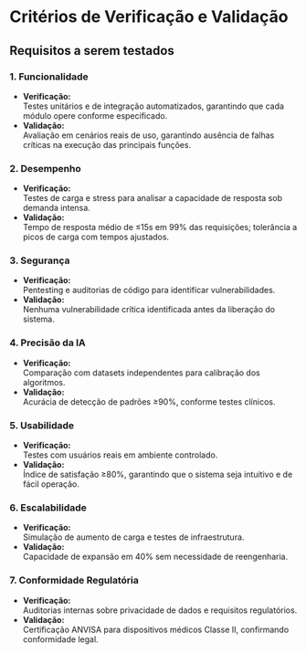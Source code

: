 # Critérios de Verificação e Validação

## Requisitos a serem testados

### 1. Funcionalidade
- **Verificação:**  
  Testes unitários e de integração automatizados, garantindo que cada módulo opere conforme especificado.
- **Validação:**  
  Avaliação em cenários reais de uso, garantindo ausência de falhas críticas na execução das principais funções.

### 2. Desempenho
- **Verificação:**  
  Testes de carga e stress para analisar a capacidade de resposta sob demanda intensa.
- **Validação:**  
  Tempo de resposta médio de ≤15s em 99% das requisições; tolerância a picos de carga com tempos ajustados.

### 3. Segurança
- **Verificação:**  
  Pentesting e auditorias de código para identificar vulnerabilidades.
- **Validação:**  
  Nenhuma vulnerabilidade crítica identificada antes da liberação do sistema.

### 4. Precisão da IA
- **Verificação:**  
  Comparação com datasets independentes para calibração dos algoritmos.
- **Validação:**  
  Acurácia de detecção de padrões ≥90%, conforme testes clínicos.

### 5. Usabilidade
- **Verificação:**  
  Testes com usuários reais em ambiente controlado.
- **Validação:**  
  Índice de satisfação ≥80%, garantindo que o sistema seja intuitivo e de fácil operação.

### 6. Escalabilidade
- **Verificação:**  
  Simulação de aumento de carga e testes de infraestrutura.
- **Validação:**  
  Capacidade de expansão em 40% sem necessidade de reengenharia.

### 7. Conformidade Regulatória
- **Verificação:**  
  Auditorias internas sobre privacidade de dados e requisitos regulatórios.
- **Validação:**  
  Certificação ANVISA para dispositivos médicos Classe II, confirmando conformidade legal.
